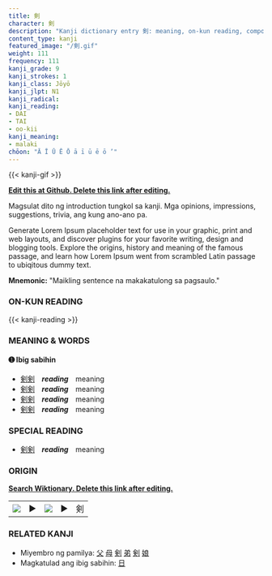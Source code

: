 ```yaml
---
title: 剣
character: 剣
description: "Kanji dictionary entry 剣: meaning, on-kun reading, compounds, origin, related kanji"
content_type: kanji
featured_image: "/剣.gif"
weight: 111
frequency: 111
kanji_grade: 9
kanji_strokes: 1
kanji_class: Jōyō
kanji_jlpt: N1
kanji_radical: 
kanji_reading: 
- DAI
- TAI
- oo-kii
kanji_meaning:
- malaki
chōon: "Ā Ī Ū Ē Ō ā ī ū ē ō ’"
---
```

[//]: # (Don't edit the line below. Kanji animated GIF code is automatically generated.)
{{< kanji-gif >}}

[//]: # (Edit below this line.)

**[Edit this at Github. Delete this link after editing.](https://github.com/tim0g/tim/tree/main/content/kanji/剣/index.md)**

Magsulat dito ng introduction tungkol sa kanji. Mga opinions, impressions, suggestions, trivia, ang kung ano-ano pa.

Generate Lorem Ipsum placeholder text for use in your graphic, print and web layouts, and discover plugins for your favorite writing, design and blogging tools. Explore the origins, history and meaning of the famous passage, and learn how Lorem Ipsum went from scrambled Latin passage to ubiqitous dummy text.
 
**Mnemonic:** "Maikling sentence na makakatulong sa pagsaulo."

### ON-KUN READING

[//]: # (Don't edit the line below. ON-KUN READING code is automatically generated.)
{{< kanji-reading >}}

### MEANING & WORDS

#### ➊ **Ibig sabihin**
  - [剣](../剣)[剣](../剣)　***reading***　meaning
  - [剣](../剣)[剣](../剣)　***reading***　meaning
  - [剣](../剣)[剣](../剣)　***reading***　meaning
  - [剣](../剣)[剣](../剣)　***reading***　meaning

### SPECIAL READING
  - [剣](../剣)[剣](../剣)　***reading***　meaning

### ORIGIN

**[Search Wiktionary. Delete this link after editing.](https://wiktionary.org/wiki/剣)**
<table class="kanji-table"><tr><td>
<img src="60px-剣-bronze.svg.png">
</td><td>▶</td><td>
<img src="60px-剣-oracle.svg.png">
</td><td>▶</td>
<td class="kanji-origin">剣</td>
</tr></table>

### RELATED KANJI
- Miyembro ng pamilya: [父](../父) [母](../母) [剣](../剣) [弟](../弟) [剣](../剣) [娘](../娘)
- Magkatulad ang ibig sabihin: [日](../日)
